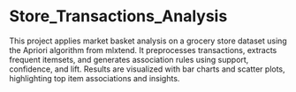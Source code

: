 # Store_Transactions_Analysis
This project applies market basket analysis on a grocery store dataset using the Apriori algorithm from mlxtend. It preprocesses transactions, extracts frequent itemsets, and generates association rules using support, confidence, and lift. Results are visualized with bar charts and scatter plots, highlighting top item associations and insights.
